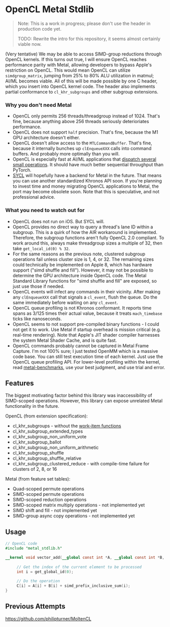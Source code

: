 # OpenCL Metal Stdlib

> Note: This is a work in progress; please don't use the header in production code yet.
>
> TODO: Rewrite the intro for this repository, it seems almost certainly viable now.

(Very tentative) We may be able to access SIMD-group reductions through OpenCL kernels. If this turns out true, I will ensure OpenCL reaches performance parity with Metal, allowing developers to bypass Apple's restriction on OpenCL. This would mean OpenCL can utilize `simdgroup_matrix`, jumping from 25% to 80% ALU utilization in matmul; AI/ML becomes viable. All of this will be made possible by one C header, which you insert into OpenCL kernel code. The header also implements partial conformance to `cl_khr_subgroups` and other subgroup extensions.
<!--
- TODO: Integrate this into VkFFT, tinygrad, DLPrimitives.
-->

### Why you don't need Metal

- OpenCL only permits 256 threads/threadgroup instead of 1024. That's fine, because anything above 256 threads seriously deterioriates performance.
- OpenCL does not support `half` precision. That's fine, because the M1 GPU architecture doesn't either.
- OpenCL doesn't allow access to the `MTLCommandBuffer`. That's fine, because it internally bunches up `clEnqueueXXX` calls into command buffers. And probably more optimally than you will.
- OpenCL is especially fast at AI/ML applications that [dispatch several small operations](https://github.com/philipturner/metal-experiment-1). It should have much better sequential throughput than PyTorch.
- [SYCL](https://registry.khronos.org/SYCL/specs/sycl-2020/html/sycl-2020.html#introduction) will hopefully have a backend for Metal in the future. That means you can use another standardized Khronos API soon. If you're planning to invest time and money migrating OpenCL applications to Metal, the port may become obsolete soon. Note that this is speculative, and not professional advice.

### What you need to watch out for

- OpenCL does not run on iOS. But SYCL will.
- OpenCL provides no direct way to query a thread's lane ID within a subgroup. This is a quirk of how the AIR workaround is implemented. Therefore, the subgroup functions aren't fully OpenCL 2.0 compliant. To work around this, always make threadgroup sizes a multiple of 32, then take `get_local_id(0) % 32`.
- For the same reasons as the previous note, clustered subgroup operations fail unless cluster size is 1, 4, or 32. The remaining sizes could technically be implemented on Apple 8, which has hardware support ("simd shuffle and fill"). However, it may not be possible to determine the GPU architecture inside OpenCL code. The Metal Standard Library functions for "simd shuffle and fill" are exposed, so just use those if needed.
- OpenCL events will infect any commands in their vicinity. After making any `clEnqueueXXX` call that signals a `cl_event`, flush the queue. Do the same immediately before waiting on any `cl_event`.
- OpenCL queue profiling is not Khronos conformant. It reports time spans as 3/125 times their actual value, because it treats `mach_timebase` ticks like nanoseconds.
- OpenCL seems to not support pre-compiled binary functions - I could not get it to work. Use Metal if startup overhead is mission critical (e.g. real-time rendering). Note that Apple's JIT shader compiler harnesses the system Metal Shader Cache, and is quite fast.
- OpenCL commands probably cannot be captured in Metal Frame Capture. I'm not 100% sure; I just tested OpenMM which is a massive code base. You can still test execution time of each kernel. Just use the OpenCL queue profiling API. For lower-level profiling within the kernel, read [metal-benchmarks](https://github.com/philipturner/metal-benchmarks), use your best judgment, and use trial and error.

## Features

The biggest motivating factor behind this library was inaccessibility of SIMD-scoped operations. However, this library can expose unrelated Metal functionality in the future.

OpenCL (from extension specification):
- cl_khr_subgroups - without the [work-item functions](https://registry.khronos.org/OpenCL/specs/3.0-unified/html/OpenCL_Ext.html#cl_khr_subgroups-additions-to-section-6.13.1-work-item-functions)
- cl_khr_subgroup_extended_types
- cl_khr_subgroup_non_uniform_vote
- cl_khr_subgroup_ballot
- cl_khr_subgroup_non_uniform_arithmetic
- cl_khr_subgroup_shuffle
- cl_khr_subgroup_shuffle_relative
- cl_khr_subgroup_clustered_reduce - with compile-time failure for clusters of 2, 8, or 16

Metal (from feature set tables):
- Quad-scoped permute operations
- SIMD-scoped permute operations
- SIMD-scoped reduction operations
- SIMD-scoped matrix multiply operations - not implemented yet
- SIMD shift and fill - not implemented yet
- SIMD-group async copy operations - not implemented yet

## Usage

```opencl
// OpenCL code
#include "metal_stdlib.h"

__kernel void vector_add(__global const int *A, __global const int *B, __global int *C) {
  
     // Get the index of the current element to be processed
     int i = get_global_id(0);
  
     // Do the operation
     C[i] = A[i] + B[i] + simd_prefix_inclusive_sum(i);
}
```

## Previous Attempts

https://github.com/philipturner/MoltenCL
